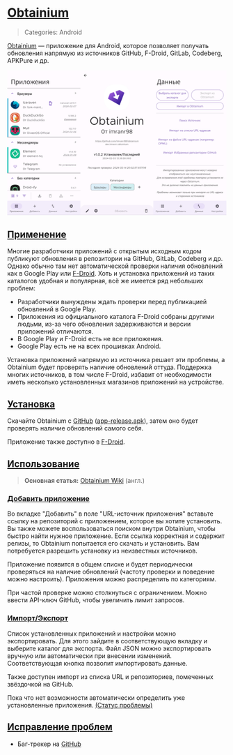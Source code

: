 # [Obtainium](#obtainium)
> Categories: Android

[Obtainium](https://github.com/ImranR98/Obtainium#readme) — приложение для
Android, которое позволяет получать обновления напрямую из источников GitHub,
F-Droid, GitLab, Codeberg, APKPure и др.

![Obtainium](/media/obtainium.png)

## [Применение](#utilization)

Многие разработчики приложений с открытым исходным кодом публикуют обновления в
репозитории на GitHub, GitLab, Codeberg и др. Однако обычно там нет
автоматической проверки наличия обновлений как в Google Play или
[F-Droid](/wiki/f-droid). Хоть и установка приложений из таких каталогов
удобная и популярная, всё же имеется ряд небольших проблем:

- Разработчики вынуждены ждать проверки перед публикацией обновлений в Google
Play.
- Приложения из официального каталога F-Droid собраны другими людьми, из-за чего
обновления задерживаются и версии приложений отличаются.
- В Google Play и F-Droid есть не все приложения.
- Google Play есть не на всех прошивках Android.

Установка приложений напрямую из источника решает эти проблемы, а Obtainium
будет проверять наличие обновлений оттуда. Поддержка многих источников, в
том числе F-Droid, избавит от необходимости иметь несколько установленных
магазинов приложений на устройстве.

## [Установка](#installation)

Скачайте Obtainium с
[GitHub](https://github.com/ImranR98/Obtainium/releases/latest)
([app-release.apk](https://github.com/ImranR98/Obtainium/releases/latest/download/app-release.apk)),
затем оно будет проверять наличие обновлений самого себя.

Приложение также доступно в
[F-Droid](https://f-droid.org/packages/dev.imranr.obtainium.fdroid).

## [Использование](#usage)

> **Основная статья:**
[Obtainium Wiki](https://github.com/ImranR98/Obtainium/wiki) (англ.)

### [Добавить приложение](#add-app)

Во вкладке "Добавить" в поле "URL-источник приложения" вставьте ссылку на
репозиторий с приложением, которое вы хотите установить. Вы также можете
воспользоваться поиском внутри Obtainium, чтобы быстро найти нужное приложение.
Если ссылка корректная и содержит релизы, то Obtainium попытается его скачать и
установить. Вам потребуется разрешить установку из неизвестных источников.

Приложение появится в общем списке и будет периодически проверяться на наличие
обновлений (частоту проверки и поведение можно настроить). Приложения можно
распределить по категориям.

При частой проверке можно столкнуться с ограничением. Можно ввести API-ключ
GitHub, чтобы увеличить лимит запросов.

### [Импорт/Экспорт](#importexport)

Список установленных приложений и настройки можно экспортировать. Для этого
зайдите в соответствующую вкладку и выберите каталог для экспорта. Файл JSON
можно экспортировать вручную или автоматически при внесении изменений.
Соответствующая кнопка позволит импортировать данные.

Также доступен импорт из списка URL и репозиториев, помеченных звёздочкой на
GitHub.

Пока что нет возможности автоматически определить уже установленные приложения.
[(Статус проблемы)](https://github.com/ImranR98/Obtainium/issues/163)

## [Исправление проблем](#troubleshooting)

- Баг-трекер на [GitHub](https://github.com/ImranR98/Obtainium/issues)

